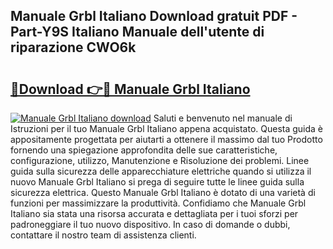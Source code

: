 ## Manuale Grbl Italiano Download gratuit PDF - Part-Y9S Italiano Manuale dell'utente di riparazione CWO6k

# <h2><a href="http://dfaibmz.blite.top/?on=Manuale+Grbl+Italiano">🔗Download 👉🔴 Manuale Grbl Italiano</a></h2>

[![Manuale Grbl Italiano download](https://i.imgur.com/lujVjoI.png)](http://dfaibmz.blite.top/?on=Manuale+Grbl+Italiano)
Saluti e benvenuto nel manuale di Istruzioni per il tuo Manuale Grbl Italiano appena acquistato. Questa guida è appositamente progettata per aiutarti a ottenere il massimo dal tuo Prodotto fornendo una spiegazione approfondita delle sue caratteristiche, configurazione, utilizzo, Manutenzione e Risoluzione dei problemi. Linee guida sulla sicurezza delle apparecchiature elettriche quando si utilizza il nuovo Manuale Grbl Italiano si prega di seguire tutte le linee guida sulla sicurezza elettrica. Questo Manuale Grbl Italiano è dotato di una varietà di funzioni per massimizzare la produttività. Confidiamo che Manuale Grbl Italiano sia stata una risorsa accurata e dettagliata per i tuoi sforzi per padroneggiare il tuo nuovo dispositivo. In caso di domande o dubbi, contattare il nostro team di assistenza clienti.
